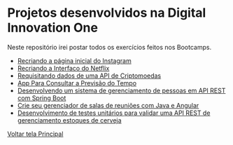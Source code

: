 # Projetos desenvolvidos na Digital Innovation One

Neste repositório irei postar todos os exercícios feitos nos Bootcamps.

- [Recriando a página inicial do Instagram](https://github.com/PFLOA/Digital-Innovation-One/tree/main/Projetos/Recriar%20a%20pagina%20inicial%20do%20Instagram)
- [Recriando a Interfaco do Netflix](https://github.com/PFLOA/Digital-Innovation-One/tree/main/Projetos/Recriando%20a%20Interface%20do%20Netflix)
- [Requisitando dados de uma API de Criptomoedas](https://github.com/PFLOA/Digital-Innovation-One/tree/main/Projetos/Criptomoedas)
- [App Para Consultar a Previsão do Tempo](https://github.com/PFLOA/Digital-Innovation-One/tree/main/Projetos/App%20Para%20Consultar%20a%20Previs%C3%A3o%20do%20Tempo)
- [Desenvolvendo um sistema de gerenciamento de pessoas em API REST com Spring Boot](https://github.com/PFLOA/Digital-Innovation-One/tree/main/Projetos/Desenvolvendo%20um%20sistema%20de%20gerenciamento%20de%20pessoas%20em%20API%20REST%20com%20Spring%20Boot)
- [Crie seu gerenciador de salas de reuniões com Java e Angular](https://github.com/PFLOA/Digital-Innovation-One/tree/main/Projetos/Crie%20seu%20gerenciador%20de%20salas%20de%20reuni%C3%B5es%20com%20Java%20e%20Angular)
- [Desenvolvimento de testes unitários para validar uma API REST de gerenciamento estoques de cerveja](https://github.com/PFLOA/Digital-Innovation-One/tree/main/Projetos/Desenvolvimento%20de%20testes%20unit%C3%A1rios%20para%20validar%20uma%20API%20REST%20de%20gerenciamento%20estoques%20de%20cerveja)

<a href="https://github.com/PFLOA/Digital-Innovation-One/tree/main/">Voltar tela Principal</a>
